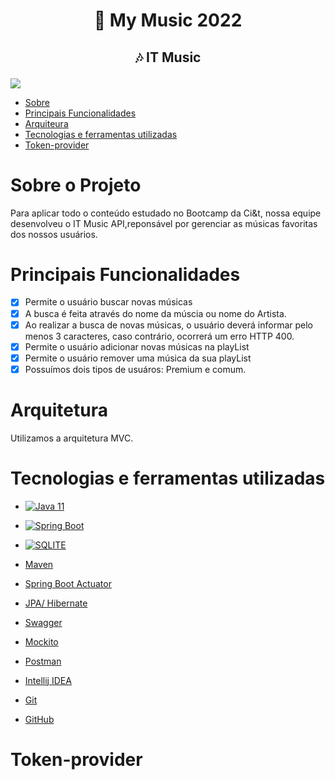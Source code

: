 # <p align="center">🎵 My Music 2022 </p>
## <p align="center"> 🎶 IT Music  </p>

<p>
 <img src ="https://user-images.githubusercontent.com/108950241/188672723-ec8257ac-a77e-44c1-9e64-aaa2de4d75d5.gif">  
</p>
 
* [Sobre](#sobre-o-projeto)
* [Principais Funcionalidades](#principais-funcionalidades)
* [Arquiteura](#arquitetura)
* [Tecnologias e ferramentas utilizadas](#tecnologias-e-ferramentas-utilizadas)
* [Token-provider](#token-provider)
 

# Sobre o Projeto

Para aplicar todo o conteúdo estudado no Bootcamp da Ci&t, nossa equipe desenvolveu o IT Music API,reponsável por gerenciar as músicas favoritas dos nossos usuários.

# Principais Funcionalidades
- [x] Permite o usuário buscar novas músicas
- [x] A busca é feita através do nome da múscia ou nome do Artista.
- [x] Ao realizar a busca de novas músicas, o usuário deverá informar pelo menos 3 caracteres, caso contrário, ocorrerá um erro HTTP 400.
- [x] Permite o usuário adicionar novas músicas na playList
- [x] Permite o usuário remover uma música da sua playList
- [x] Possuímos dois tipos de usuáros: Premium e comum.

# Arquitetura
Utilizamos a arquitetura MVC.

# Tecnologias e ferramentas utilizadas

* [![Java 11](https://img.shields.io/badge/Java-ED8B00?style=for-the-badge&logo=java&logoColor=white)
](https://www.oracle.com/java/technologies/downloads/)
* [![Spring Boot](https://img.shields.io/badge/Spring-6DB33F?style=for-the-badge&logo=spring&logoColor=white)
](https://start.spring.io/)
* [![SQLITE](https://img.shields.io/badge/SQLite-07405E?style=for-the-badge&logo=sqlite&logoColor=white)
](https://www.sqlite.org/index.html)

 
* [Maven](https://mvnrepository.com/)
* [Spring Boot Actuator](https://mvnrepository.com/)
* [JPA/ Hibernate](https://docs.spring.io/spring-data/jpa/docs/current/reference/html/)
* [Swagger](https://swagger.io/)
* [Mockito](https://site.mockito.org/)
* [Postman](https://www.postman.com/)
* [Intellij IDEA](https://www.jetbrains.com/idea/)
* [Git](https://git-scm.com/)
* [GitHub](https://github.com/)

# Token-provider

